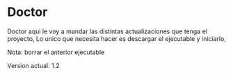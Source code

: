 # Doctor
Doctor aqui le  voy a mandar las distintas actualizaciones que tenga el proyecto,
Lo unico que necesita hacer es descargar el ejecutable y iniciarlo, 

Nota: borrar el anterior ejecutable 

Version actual:  1.2
